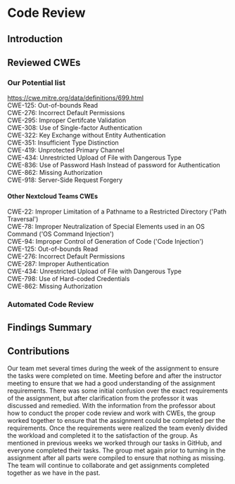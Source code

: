 # Code Review

## Introduction

## Reviewed CWEs

### Our Potential list
https://cwe.mitre.org/data/definitions/699.html  
CWE-125: Out-of-bounds Read  
CWE-276: Incorrect Default Permissions  
CWE-295: Improper Certifcate Validation  
CWE-308: Use of Single-factor Authentication  
CWE-322: Key Exchange without Entity Authentication  
CWE-351: Insufficient Type Distinction  
CWE-419: Unprotected Primary Channel  
CWE-434: Unrestricted Upload of File with Dangerous Type  
CWE-836: Use of Password Hash Instead of password for Authentication  
CWE-862: Missing Authorization  
CWE-918: Server-Side Request Forgery  



#### Other Nextcloud Teams CWEs
CWE-22: Improper Limitation of a Pathname to a Restricted Directory ('Path Traversal')  
CWE-78: Improper Neutralization of Special Elements used in an OS Command ('OS Command Injection')  
CWE-94: Improper Control of Generation of Code ('Code Injection')  
CWE-125: Out-of-bounds Read  
CWE-276: Incorrect Default Permissions  
CWE-287: Improper Authentication  
CWE-434: Unrestricted Upload of File with Dangerous Type  
CWE-798: Use of Hard-coded Credentials  
CWE-862: Missing Authorization  

### Automated Code Review

## Findings Summary

## Contributions
Our team met several times during the week of the assignment to ensure the tasks were completed on time. Meeting before and after the instructor meeting to ensure that we had a good understanding of the assignment requirements. There was some initial confusion over the exact requirements of the assignment, but after clarification from the professor it was discussed and remedied. With the information from the professor about how to conduct the proper code review and work with CWEs, the group worked together to ensure that the assignment could be completed per the requirements. Once the requirements were realized the team evenly divided the workload and completed it to the satisfaction of the group. As mentioned in previous weeks we worked through our tasks in GitHub, and everyone completed their tasks. The group met again prior to turning in the assignment after all parts were compiled to ensure that nothing as missing. The team will continue to collaborate and get assignments completed together as we have in the past.


